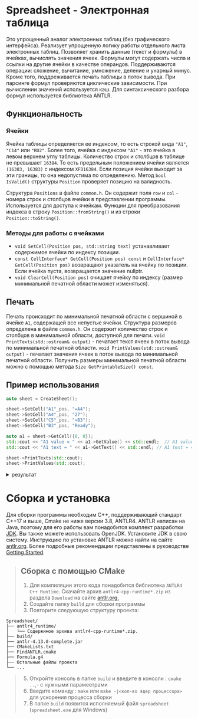 # Spreadsheet - Электронная таблица
Это упрощенный аналог электронных таблиц (без графического интерфейса). Реализует упрощенную логику работы отдельного листа электронных таблиц. Позволяет хранить данные (текст и формулы) в ячейках, вычислять значения ячеек. Формулы могут содержать числа и ссылки на другие ячейки в качестве операндов. Поддерживаются операции: сложение, вычитание, умножение, деление и унарный минус. Кроме того, поддреживается печать таблицы в поток вывода. При парсинге формул проверяются циклические зависимости. При вычислении значений используется кэш. Для синтаксического разбора формул используется библиотека ANTLR.

## Функциональность
### Ячейки
Ячейка таблицы определяется ее индексом, то есть строкой вида `"A1"`, `"C14"` или `"RD2"`. Более того, ячейка с индексом `"A1"` - это ячейка в левом верхнем углу таблицы. Количество строк и столбцов в таблице не превышает `16384`. То есть предельным положением ячейки является `(16383, 16383)` с индексом `XFD16384`. Если позиция ячейки выходит за эти границы, то она недопустима по определению.
Метод `bool IsValid()` структуры `Position` проверяет позицию на валидность.

Структура `Positions` в файле `common.h`. Он содержит поля `row` и `col` - номера строк и столбцов ячейки в представлении программы. Используется для доступа к ячейкам.
Функции для преобразования индекса в строку `Position::fromString()` и из строки `Position::toString()`.

### Методы для работы с ячейками
* `void SetCell(Position pos, std::string text)` устанавливает содержимое ячейки по индексу позиции.
* `const CellInterface* GetCell(Position pos) const` и `CellInterface* GetCell(Position pos)` возвращают указатель на ячейку по позиции. Если ячейка пуста, возвращается значение nullptr.
* `void ClearCell(Position pos)` очищает ячейку по индексу (размер минимальной печатной области может изменяться).

## Печать
Печать происходит по минимальной печатной области с вершиной в ячейке `A1`, содержащей все непустые ячейки.
Структура размеров определена в файле `common.h`. Он содержит количество строк и столбцов в минимальной области, доступной для печати.
`void PrintTexts(std::ostream& output)` - печатает текст ячеек в поток вывода по минимальной печатной области. `void PrintValues(std::ostream& output)` - печатает значения ячеек в поток вывода по минимальной печатной области. Получить размеры минимальной печатной области можно с помощью метода `Size GetPrintableSize() const`.

## Пример использования
``` c++
auto sheet = CreateSheet();

sheet->SetCell("A1"_pos, "=A4");
sheet->SetCell("A4"_pos, "27");
sheet->SetCell("C5"_pos, "=B3");
sheet->SetCell("B3"_pos, "Ready");

auto a1 = sheet->GetCell({0, 0});
std::cout << "A1 value = " << a1->GetValue() << std::endl;  // A1 value = 27
std::cout << "A1 text = " << a1->GetText() << std::endl; // A1 text = =A4

sheet->PrintTexts(std::cout);
sheet->PrintValues(std::cout);
```
<details> <summary> результат </summary>
  
``` txt
A1 value = 27
A1 text = =A4
=A4		
		
	Ready	
27		
		=B3
```
</details>

# Сборка и установка
Для сборки программы необходим  C++, поддерживающий стандарт C++17 и выше, Cmake не ниже версии 3.8, ANTLR4. ANTLR написан на Java, поэтому для его работы вам понадобится комплект разработки [JDK](https://www.oracle.com/java/technologies/downloads/). Вы также можете использовать OpenJDK. Установите JDK в свою систему. Инструкцию по установке ANTLR можно найти на сайте [antlr.org](https://www.antlr.org/download.html). Более подробные рекомендации представлены в руководстве [Getting Started](https://github.com/antlr/antlr4/blob/master/doc/getting-started.md).

> ## Сборка с помощью CMake
> 1. Для компиляции этого кода понадобится библиотека `ANTLR4 C++ Runtime`. Скачайте архив `antlr4-cpp-runtime*.zip` из раздела `Download` на сайте [antlr.org.](https://www.antlr.org/download.html)
> 2. Создайте папку `build` для сборки программы
> 3. Повторите следующую структуру проекта:
  ```
  Spreadsheet/
  ├── antlr4_runtime/
  │   └── Содержимое архива antlr4-cpp-runtime*.zip.
  ├── build/
  ├── antlr-4.13.0-complete.jar
  ├── CMakeLists.txt
  ├── FindANTLR.cmake
  ├── Formula.g4
  ├── Остальные файлы проекта
  └── ...
  ```
> 5. Откройте консоль в папке `build` и введите в консоли : `cmake ..`,- с нужными парамеетрами
> 6. Введите команду : `make` или `make -j<кол-во ядер процессора>` для ускорения процесса сборки 
> 7. В папке `build` появится исполняемый файл `spreadsheet` (`spreadsheet.exe` для Windows)
